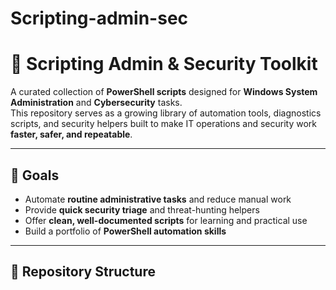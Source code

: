 # Scripting-admin-sec

# 🔐 Scripting Admin & Security Toolkit

A curated collection of **PowerShell scripts** designed for **Windows System Administration** and **Cybersecurity** tasks.  
This repository serves as a growing library of automation tools, diagnostics scripts, and security helpers built to make IT operations and security work **faster, safer, and repeatable**.

---

## 🎯 Goals
- Automate **routine administrative tasks** and reduce manual work
- Provide **quick security triage** and threat-hunting helpers
- Offer **clean, well-documented scripts** for learning and practical use
- Build a portfolio of **PowerShell automation skills**

---

## 📂 Repository Structure
